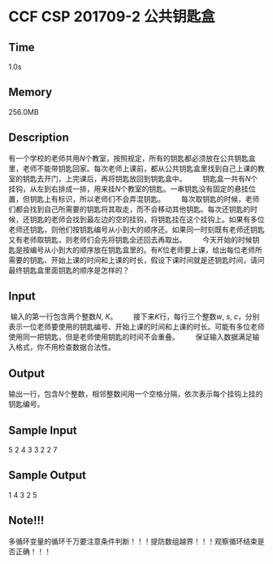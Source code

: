 # CCF CSP 201709-2 公共钥匙盒

## Time

1.0s

## Memory

256.0MB

## Description

​        有一个学校的老师共用*N*个教室，按照规定，所有的钥匙都必须放在公共钥匙盒里，老师不能带钥匙回家。每次老师上课前，都从公共钥匙盒里找到自己上课的教室的钥匙去开门，上完课后，再将钥匙放回到钥匙盒中。
　　钥匙盒一共有*N*个挂钩，从左到右排成一排，用来挂*N*个教室的钥匙。一串钥匙没有固定的悬挂位置，但钥匙上有标识，所以老师们不会弄混钥匙。
　　每次取钥匙的时候，老师们都会找到自己所需要的钥匙将其取走，而不会移动其他钥匙。每次还钥匙的时候，还钥匙的老师会找到最左边的空的挂钩，将钥匙挂在这个挂钩上。如果有多位老师还钥匙，则他们按钥匙编号从小到大的顺序还。如果同一时刻既有老师还钥匙又有老师取钥匙，则老师们会先将钥匙全还回去再取出。
　　今天开始的时候钥匙是按编号从小到大的顺序放在钥匙盒里的。有*K*位老师要上课，给出每位老师所需要的钥匙、开始上课的时间和上课的时长，假设下课时间就是还钥匙时间，请问最终钥匙盒里面钥匙的顺序是怎样的？

## Input

​	输入的第一行包含两个整数*N*, *K*。
　　接下来*K*行，每行三个整数*w*, *s*, *c*，分别表示一位老师要使用的钥匙编号、开始上课的时间和上课的时长。可能有多位老师使用同一把钥匙，但是老师使用钥匙的时间不会重叠。
　　保证输入数据满足输入格式，你不用检查数据合法性。

## Output

​	输出一行，包含*N*个整数，相邻整数间用一个空格分隔，依次表示每个挂钩上挂的钥匙编号。

## Sample Input

5 2
4 3 3
2 2 7

## Sample Output

1 4 3 2 5

## Note!!!

多循环变量的循环千万要注意条件判断！！！提防数组越界！！！观察循环结束是否正确！！！